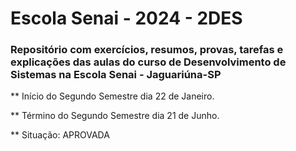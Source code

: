 # Escola Senai - 2024 - 2DES

### Repositório com exercícios, resumos, provas, tarefas e explicações das aulas do curso de Desenvolvimento de Sistemas na Escola Senai - Jaguariúna-SP

** Início do Segundo Semestre dia 22 de Janeiro.

** Término do Segundo Semestre dia 21 de Junho.

** Situação: APROVADA
